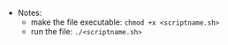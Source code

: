 * Notes:
  * make the file executable: `chmod +x <scriptname.sh>`
  * run the file: `./<scriptname.sh>`